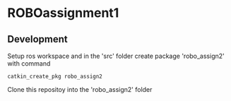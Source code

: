 # ROBOassignment1

## Development

Setup ros workspace and in the 'src' folder create package 'robo_assign2' with command
```
catkin_create_pkg robo_assign2
```
Clone this repositoy into the 'robo_assign2' folder
